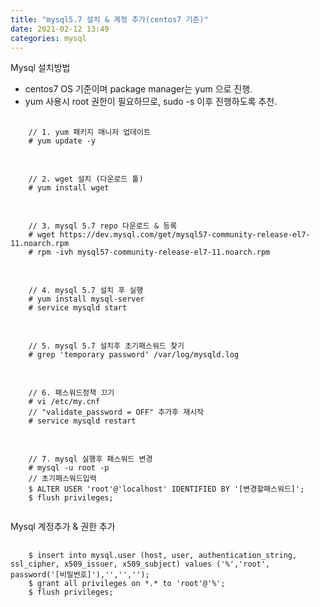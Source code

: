 ```yaml
---
title: "mysql5.7 설치 & 계정 추가(centos7 기준)"
date: 2021-02-12 13:49
categories: mysql
---
```

Mysql 설치방법
- centos7 OS 기준이며 package manager는 yum 으로 진행.
- yum 사용시 root 권한이 필요하므로, sudo -s 이후 진행하도록 추천.
<pre>
  <code>
    // 1. yum 패키지 매니저 업데이트
    # yum update -y
  </code>
</pre>
<pre>
  <code>
    // 2. wget 설치 (다운로드 툴)
    # yum install wget
  </code>
</pre>
<pre>
  <code>
    // 3. mysql 5.7 repo 다운로드 & 등록
    # wget https://dev.mysql.com/get/mysql57-community-release-el7-11.noarch.rpm
    # rpm -ivh mysql57-community-release-el7-11.noarch.rpm
  </code>
</pre>
<pre>
  <code>
    // 4. mysql 5.7 설치 후 실행
    # yum install mysql-server
    # service mysqld start
  </code>
</pre>
<pre>
  <code>
    // 5. mysql 5.7 설치후 초기패스워드 찾기
    # grep 'temporary password' /var/log/mysqld.log
  </code>
</pre>
<pre>
  <code>
    // 6. 패스워드정책 끄기
    # vi /etc/my.cnf
    // "validate_password = OFF" 추가후 재시작
    # service mysqld restart
  </code>
</pre>
<pre>
  <code>
    // 7. mysql 실행후 패스워드 변경
    # mysql -u root -p
    // 초기패스워드입력
    $ ALTER USER 'root'@'localhost' IDENTIFIED BY '[변경할패스워드]';
    $ flush privileges;
  </code>
</pre>

Mysql 계정추가 & 권한 추가
<pre>
  <code>
    $ insert into mysql.user (host, user, authentication_string, ssl_cipher, x509_issuer, x509_subject) values ('%','root', password('[비밀번호]'),'','','');
    $ grant all privileges on *.* to 'root'@'%';
    $ flush privileges;
  </code>
</pre>




